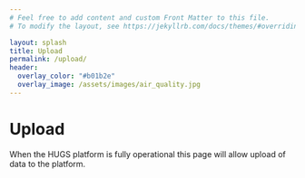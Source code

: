 ```yaml
---
# Feel free to add content and custom Front Matter to this file.
# To modify the layout, see https://jekyllrb.com/docs/themes/#overriding-theme-defaults

layout: splash
title: Upload
permalink: /upload/
header:
  overlay_color: "#b01b2e"
  overlay_image: /assets/images/air_quality.jpg
---
```


# Upload

When the HUGS platform is fully operational this page will allow upload of data to the platform.

